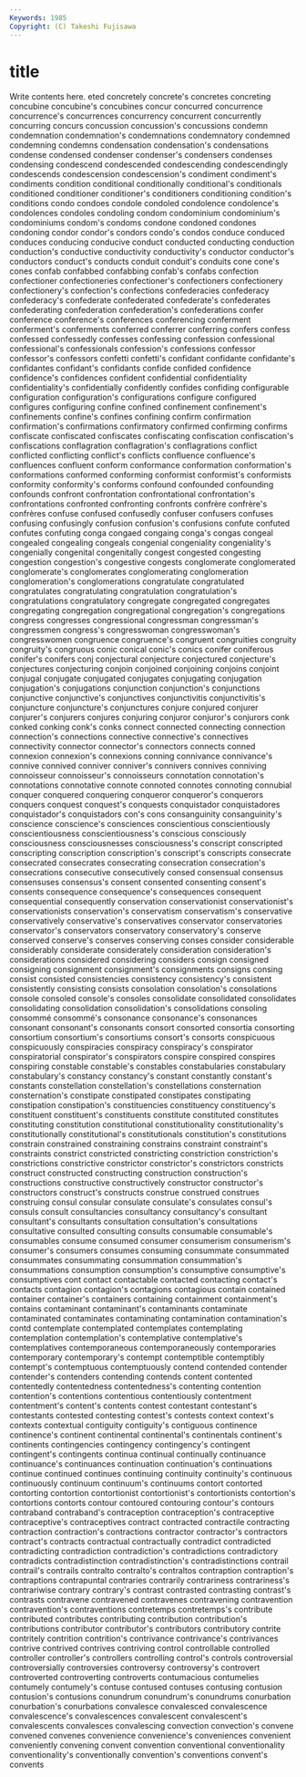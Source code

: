 ```yaml
---
Keywords: 1985 
Copyright: (C) Takeshi Fujisawa
---
```


# title

Write contents here.
eted
concretely concrete's concretes concreting concubine concubine's concubines concur concurred concurrence
concurrence's concurrences concurrency concurrent concurrently concurring concurs concussion concussion's concussions
condemn condemnation condemnation's condemnations condemnatory condemned condemning condemns condensation condensation's
condensations condense condensed condenser condenser's condensers condenses condensing condescend condescended
condescending condescendingly condescends condescension condescension's condiment condiment's condiments condition conditional
conditionally conditional's conditionals conditioned conditioner conditioner's conditioners conditioning condition's conditions
condo condoes condole condoled condolence condolence's condolences condoles condoling condom
condominium condominium's condominiums condom's condoms condone condoned condones condoning condor
condor's condors condo's condos conduce conduced conduces conducing conducive conduct
conducted conducting conduction conduction's conductive conductivity conductivity's conductor conductor's conductors
conduct's conducts conduit conduit's conduits cone cone's cones confab confabbed
confabbing confab's confabs confection confectioner confectioneries confectioner's confectioners confectionery confectionery's
confection's confections confederacies confederacy confederacy's confederate confederated confederate's confederates confederating
confederation confederation's confederations confer conference conference's conferences conferencing conferment conferment's
conferments conferred conferrer conferring confers confess confessed confessedly confesses confessing
confession confessional confessional's confessionals confession's confessions confessor confessor's confessors confetti
confetti's confidant confidante confidante's confidantes confidant's confidants confide confided confidence
confidence's confidences confident confidential confidentiality confidentiality's confidentially confidently confides confiding
configurable configuration configuration's configurations configure configured configures configuring confine confined
confinement confinement's confinements confine's confines confining confirm confirmation confirmation's confirmations
confirmatory confirmed confirming confirms confiscate confiscated confiscates confiscating confiscation confiscation's
confiscations conflagration conflagration's conflagrations conflict conflicted conflicting conflict's conflicts confluence
confluence's confluences confluent conform conformance conformation conformation's conformations conformed conforming
conformist conformist's conformists conformity conformity's conforms confound confounded confounding confounds
confront confrontation confrontational confrontation's confrontations confronted confronting confronts confrère confrère's
confrères confuse confused confusedly confuser confusers confuses confusing confusingly confusion
confusion's confusions confute confuted confutes confuting conga congaed congaing conga's
congas congeal congealed congealing congeals congenial congeniality congeniality's congenially congenital
congenitally congest congested congesting congestion congestion's congestive congests conglomerate conglomerated
conglomerate's conglomerates conglomerating conglomeration conglomeration's conglomerations congratulate congratulated congratulates congratulating
congratulation congratulation's congratulations congratulatory congregate congregated congregates congregating congregation congregational
congregation's congregations congress congresses congressional congressman congressman's congressmen congress's congresswoman
congresswoman's congresswomen congruence congruence's congruent congruities congruity congruity's congruous conic
conical conic's conics conifer coniferous conifer's conifers conj conjectural conjecture
conjectured conjecture's conjectures conjecturing conjoin conjoined conjoining conjoins conjoint conjugal
conjugate conjugated conjugates conjugating conjugation conjugation's conjugations conjunction conjunction's conjunctions
conjunctive conjunctive's conjunctives conjunctivitis conjunctivitis's conjuncture conjuncture's conjunctures conjure conjured
conjurer conjurer's conjurers conjures conjuring conjuror conjuror's conjurors conk conked
conking conk's conks connect connected connecting connection connection's connections connective
connective's connectives connectivity connector connector's connectors connects conned connexion connexion's
connexions conning connivance connivance's connive connived conniver conniver's connivers connives
conniving connoisseur connoisseur's connoisseurs connotation connotation's connotations connotative connote connoted
connotes connoting connubial conquer conquered conquering conqueror conqueror's conquerors conquers
conquest conquest's conquests conquistador conquistadores conquistador's conquistadors con's cons consanguinity
consanguinity's conscience conscience's consciences conscientious conscientiously conscientiousness conscientiousness's conscious consciously
consciousness consciousnesses consciousness's conscript conscripted conscripting conscription conscription's conscript's conscripts
consecrate consecrated consecrates consecrating consecration consecration's consecrations consecutive consecutively consed
consensual consensus consensuses consensus's consent consented consenting consent's consents consequence
consequence's consequences consequent consequential consequently conservation conservationist conservationist's conservationists conservation's
conservatism conservatism's conservative conservatively conservative's conservatives conservator conservatories conservator's conservators
conservatory conservatory's conserve conserved conserve's conserves conserving conses consider considerable
considerably considerate considerately consideration consideration's considerations considered considering considers consign
consigned consigning consignment consignment's consignments consigns consing consist consisted consistencies
consistency consistency's consistent consistently consisting consists consolation consolation's consolations console
consoled console's consoles consolidate consolidated consolidates consolidating consolidation consolidation's consolidations
consoling consommé consommé's consonance consonance's consonances consonant consonant's consonants consort
consorted consortia consorting consortium consortium's consortiums consort's consorts conspicuous conspicuously
conspiracies conspiracy conspiracy's conspirator conspiratorial conspirator's conspirators conspire conspired conspires
conspiring constable constable's constables constabularies constabulary constabulary's constancy constancy's constant
constantly constant's constants constellation constellation's constellations consternation consternation's constipate constipated
constipates constipating constipation constipation's constituencies constituency constituency's constituent constituent's constituents
constitute constituted constitutes constituting constitution constitutional constitutionality constitutionality's constitutionally constitutional's
constitutionals constitution's constitutions constrain constrained constraining constrains constraint constraint's constraints
constrict constricted constricting constriction constriction's constrictions constrictive constrictor constrictor's constrictors
constricts construct constructed constructing construction construction's constructions constructive constructively constructor
constructor's constructors construct's constructs construe construed construes construing consul consular
consulate consulate's consulates consul's consuls consult consultancies consultancy consultancy's consultant
consultant's consultants consultation consultation's consultations consultative consulted consulting consults consumable
consumable's consumables consume consumed consumer consumerism consumerism's consumer's consumers consumes
consuming consummate consummated consummates consummating consummation consummation's consummations consumption consumption's
consumptive consumptive's consumptives cont contact contactable contacted contacting contact's contacts
contagion contagion's contagions contagious contain contained container container's containers containing
containment containment's contains contaminant contaminant's contaminants contaminate contaminated contaminates contaminating
contamination contamination's contd contemplate contemplated contemplates contemplating contemplation contemplation's contemplative
contemplative's contemplatives contemporaneous contemporaneously contemporaries contemporary contemporary's contempt contemptible contemptibly
contempt's contemptuous contemptuously contend contended contender contender's contenders contending contends
content contented contentedly contentedness contentedness's contenting contention contention's contentions contentious
contentiously contentment contentment's content's contents contest contestant contestant's contestants contested
contesting contest's contests context context's contexts contextual contiguity contiguity's contiguous
continence continence's continent continental continental's continentals continent's continents contingencies contingency
contingency's contingent contingent's contingents continua continual continually continuance continuance's continuances
continuation continuation's continuations continue continued continues continuing continuity continuity's continuous
continuously continuum continuum's continuums contort contorted contorting contortion contortionist contortionist's
contortionists contortion's contortions contorts contour contoured contouring contour's contours contraband
contraband's contraception contraception's contraceptive contraceptive's contraceptives contract contracted contractile contracting
contraction contraction's contractions contractor contractor's contractors contract's contracts contractual contractually
contradict contradicted contradicting contradiction contradiction's contradictions contradictory contradicts contradistinction contradistinction's
contradistinctions contrail contrail's contrails contralto contralto's contraltos contraption contraption's contraptions
contrapuntal contraries contrarily contrariness contrariness's contrariwise contrary contrary's contrast contrasted
contrasting contrast's contrasts contravene contravened contravenes contravening contravention contravention's contraventions
contretemps contretemps's contribute contributed contributes contributing contribution contribution's contributions contributor
contributor's contributors contributory contrite contritely contrition contrition's contrivance contrivance's contrivances
contrive contrived contrives contriving control controllable controlled controller controller's controllers
controlling control's controls controversial controversially controversies controversy controversy's controvert controverted
controverting controverts contumacious contumelies contumely contumely's contuse contused contuses contusing
contusion contusion's contusions conundrum conundrum's conundrums conurbation conurbation's conurbations convalesce
convalesced convalescence convalescence's convalescences convalescent convalescent's convalescents convalesces convalescing convection
convection's convene convened convenes convenience convenience's conveniences convenient conveniently convening
convent convention conventional conventionality conventionality's conventionally convention's conventions convent's convents
